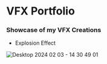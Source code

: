 # VFX Portfolio
 
 ### Showcase of my VFX Creations

- Explosion Effect
  
![Desktop 2024 02 03 - 14 30 49 01](https://github.com/Wigaloo/VFX-Portfolio/assets/147951408/d77e6dc8-c7e4-4aba-826f-0fb60dc0f5e9)
